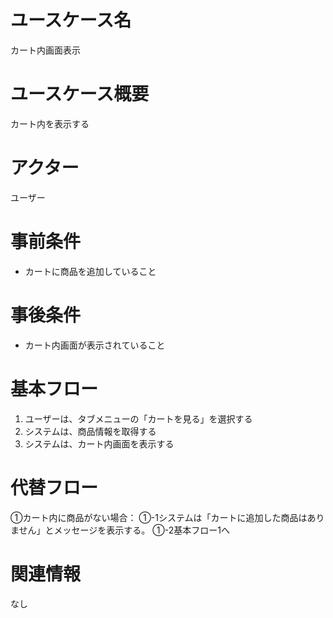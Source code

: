 # ユースケース名
カート内画面表示
# ユースケース概要
カート内を表示する
# アクター
ユーザー
# 事前条件
- カートに商品を追加していること
# 事後条件
- カート内画面が表示されていること
# 基本フロー
1. ユーザーは、タブメニューの「カートを見る」を選択する
2. システムは、商品情報を取得する
3. システムは、カート内画面を表示する

# 代替フロー
①カート内に商品がない場合：
①-1システムは「カートに追加した商品はありません」とメッセージを表示する。
①-2基本フロー1へ
# 関連情報
なし
